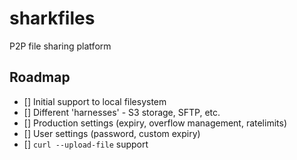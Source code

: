 # sharkfiles

P2P file sharing platform

## Roadmap

- [] Initial support to local filesystem
- [] Different 'harnesses' - S3 storage, SFTP, etc.
- [] Production settings (expiry, overflow management, ratelimits)
- [] User settings (password, custom expiry)
- [] `curl --upload-file` support
